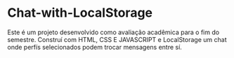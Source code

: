 # Chat-with-LocalStorage
Este é um projeto desenvolvido como avaliação acadêmica para o fim do semestre. Construí com HTML, CSS E JAVASCRIPT e LocalStorage um chat onde perfís selecionados podem trocar mensagens entre sí. 
